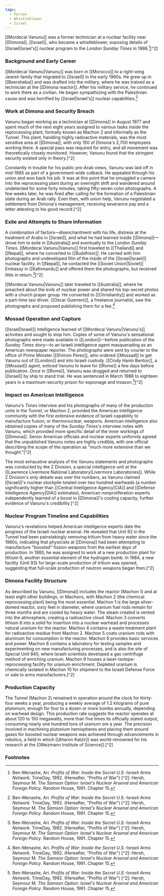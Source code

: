 ```yaml
---
tags:
  - Person
  - Whistleblower
  - Israel
---
```

[[Mordecai Vanunu]] was a former technician at a nuclear facility near [[Dimona]], [[Israel]], who became a whistleblower, exposing details of [[Israel|Israel's]] nuclear program to the _London Sunday Times_ in 1986.[^1][^2]

### Background and Early Career

[[Mordecai Vanunu|Vanunu]] was born in [[Morocco]] to a right-wing Jewish family that migrated to [[Israel]] in the early 1960s. He grew up in [[Beersheba]] and was drafted into the military, where he was trained as a technician at the [[Dimona reactor]]. After his military service, he continued to work there as a civilian. He began sympathizing with the Palestinian cause and was horrified by [[Israel|Israel's]] nuclear capabilities.[^1]

### Work at Dimona and Security Breach

Vanunu began working as a technician at [[Dimona]] in August 1977 and spent much of the next eight years assigned to various tasks inside the reprocessing plant, formally known as Machon 2 and informally as the Tunnel. This plant, handling highly radioactive materials, was the most sensitive area at [[Dimona]], with only 150 of Dimona's 2,700 employees working there. A special pass was required for entry, and all movement was theoretically closely monitored. However, Vanunu found that the stringent security existed only in theory.[^2]

Constantly in trouble for his public pro-Arab views, Vanunu was laid off in mid-1985 as part of a government-wide cutback. He appealed through his union and won back his job. It was at this point that he smuggled a camera into the reprocessing plant during an overnight shift and wandered around undetected for some forty minutes, taking fifty-seven color photographs. A few weeks later, he was fired after calling for the formation of a Palestinian state during an Arab rally. Even then, with union help, Vanunu negotiated a settlement from Dimona's management, receiving severance pay and a letter attesting to his good record.[^2]

### Exile and Attempts to Share Information

A combination of factors—disenchantment with his life, distress at the treatment of Arabs in [[Israel]], and what he had learned inside [[Dimona]]—drove him to exile in [[Australia]] and eventually to the _London Sunday Times_. [[Mordecai Vanunu|Vanunu]] first traveled to [[Thailand]] and [[Nepal]], where he converted to [[Buddhism]]. He carried with him photographs and undeveloped film of the inside of the [[Israel|Israeli]] nuclear facility. In [[Nepal]], he contacted the [[Soviet Union|Soviet]] Embassy in [[Kathmandu]] and offered them the photographs, but received little in return.[^1][^2]

[[Mordecai Vanunu|Vanunu]] later traveled to [[Australia]], where he preached about the evils of nuclear power and shared his top-secret photos with a church prayer group. He converted to [[Christianity]] and worked as a part-time taxi driver. [[Oscar Guerrero]], a freelance journalist, saw the photographs and proposed publishing them for a fee.[^1]

### Mossad Operation and Capture

[[Israel|Israeli]] intelligence learned of [[Mordecai Vanunu|Vanunu's]] activities and sought to stop him. Copies of some of Vanunu's sensational photographs were made available in [[London]]—before publication of the _Sunday Times_ story—to an Israeli intelligence agent masquerading as an American newspaper reporter. The photographs were sent by courier to the office of Prime Minister [[Shimon Peres]], who ordered [[Mossad]] to get Vanunu out of [[London]] and into Israeli custody. [[Cindy Hanin Bentov]], a [[Mossad]] agent, enticed Vanunu to leave for [[Rome]] a few days before publication. Once in [[Rome]], Vanunu was drugged and returned to [[Israel]] by ship to stand trial. He was sentenced in March 1988 to eighteen years in a maximum-security prison for espionage and treason.[^1][^2]

### Impact on American Intelligence

Vanunu's _Times_ interview and his photographs of many of the production units in the Tunnel, or Machon 2, provided the American intelligence community with the first extensive evidence of Israeli capability to manufacture fusion, or thermonuclear, weapons. American intelligence also obtained copies of many of the _Sunday Times_'s interview notes with Vanunu, which provided more specific detail of the inner workings of [[Dimona]]. Senior American officials and nuclear experts uniformly agreed that the unpublished Vanunu notes are highly credible, with one official describing the scope of the operation as "much more extensive than we thought."[^2]

The most exhaustive analysis of the Vanunu statements and photographs was conducted by the Z Division, a special intelligence unit at the [[Lawrence Livermore National Laboratory|Livermore Laboratories]]. While Z Division's only debate was over the numbers, as Vanunu claimed [[Israel]]'s nuclear stockpile totaled over two hundred warheads (a number significantly higher than [[Central Intelligence Agency|CIA]] and [[Defense Intelligence Agency|DIA]] estimates), American nonproliferation experts independently learned of a boost in [[Dimona]]'s cooling capacity, further evidence of Vanunu's credibility.[^2]

### Nuclear Program Timeline and Capabilities

Vanunu's revelations helped American intelligence experts date the progress of the Israeli nuclear arsenal. He revealed that Unit 92 in the Tunnel had been painstakingly removing tritium from heavy water since the 1960s, indicating that physicists at [[Dimona]] had been attempting to manufacture "boosted" fission weapons from the earliest days of production. In 1980, he was assigned to work at a new production plant for lithium 6, another essential element of the hydrogen bomb. In 1984, a new facility (Unit 93) for large-scale production of tritium was opened, suggesting that full-scale production of neutron weapons began then.[^2]

### Dimona Facility Structure

As described by Vanunu, [[Dimona]] includes the reactor (Machon 1) and at least eight other buildings, or Machons, with Machon 2 (the chemical reprocessing plant) being the most essential. Machon 1 is the large silver-domed reactor, sixty feet in diameter, where uranium fuel rods remain for three months and are cooled by heavy water. The steam created is vented into the atmosphere, creating a radioactive cloud. Machon 3 converts lithium 6 into a solid for insertion into a nuclear warhead and processes natural uranium for the reactor. Machon 4 contains a waste treatment plant for radioactive residue from Machon 2. Machon 5 coats uranium rods with aluminum for consumption in the reactor. Machon 6 provides basic services and power. Machon 8 contains a laboratory for testing samples and experimenting on new manufacturing processes, and is also the site of Special Unit 840, where Israeli scientists developed a gas centrifuge method of enriching uranium. Machon 9 houses a laser-isotope-reprocessing facility for uranium enrichment. Depleted uranium is chemically isolated in Machon 10 for shipment to the Israeli Defense Force or sale to arms manufacturers.[^2]

### Production Capacity

The Tunnel (Machon 2) remained in operation around the clock for thirty-four weeks a year, producing a weekly average of 1.2 kilograms of pure plutonium, enough for four to a dozen or more bombs annually, depending on warhead design. This production rate suggests the reactor operates at about 120 to 150 megawatts, more than five times its officially stated output, consuming nearly one hundred tons of uranium ore a year. The precision involved in machining plutonium hemispheres and placing them around gases for boosted nuclear weapons was achieved through advancements in robotics, a field in which [[Aharon Katzir]] was world-renowned for his research at the [[Weizmann Institute of Science]].[^2]

### Footnotes

[^1]: Ben-Menashe, Ari. _Profits of War: Inside the Secret U.S.-Israeli Arms Network_. TrineDay, 1992. (Hereafter, "Profits of War") [^2]: Hersh, Seymour M. _The Samson Option: Israel's Nuclear Arsenal and American Foreign Policy_. Random House, 1991. Chapter 15.